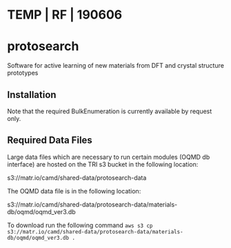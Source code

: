 # TEMP | RF | 190606
# protosearch
Software for active learning of new materials from DFT and crystal structure prototypes

## Installation
Note that the required BulkEnumeration is currently available by request only.


## Required Data Files
Large data files which are necessary to run certain modules (OQMD db interface) are hosted on the TRI s3 bucket in the following location:

s3://matr.io/camd/shared-data/protosearch-data

The OQMD data file is in the following location:

s3://matr.io/camd/shared-data/protosearch-data/materials-db/oqmd/oqmd_ver3.db

To download run the following command
`aws s3 cp s3://matr.io/camd/shared-data/protosearch-data/materials-db/oqmd/oqmd_ver3.db .`
